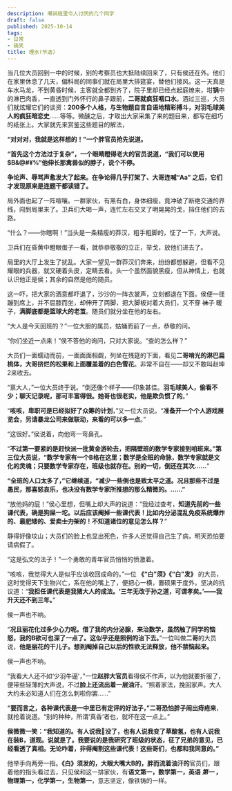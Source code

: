 ```yaml
---
description: 嘲讽班里令人讨厌的几个同学
draft: false
published: 2025-10-14
tags: 
- 日常
- 搞笑
title: 理水(节选)
---
```

当几位大员回到一中的时候，别的考察员也大抵陆续回来了，只有侯还在外。他们在家里休息了几天，偏科局的同事们就在局里大排筵宴，替他们接风。这一天真是车水马龙，不到黄昏时候，主客就全都到齐了，院子里却已经点起庭燎来，坩**锅**中的淋巴肉香，一直透到门外怀行的鼻子跟前，**二哥就疯狂咽口水**。酒过三巡，大员们就炫耀它们的谈资：**200多个人格，与生物题自言自语地精彩搏斗，对羽毛球美人的疯狂暗恋史**……等等。微醺之后，才取出大家采集了来的题目来，都写在细巧的纸张上。大家就先来赏鉴这些题目的解法，

**“对对对，我就是这样想的！”一个胖官员抢先说道。**

**“首先这个方法过于复杂”，一个眼睛瞪得老大的官员说道，“我们可以使用$Β&@#¥%”他伸长那禽兽似的脖子，说个不停。**

**争论声、辱骂声愈发大了起来。在争论得几乎打架了、大哥连喊“Aa” 之后，它们才发现原来是连题干都读错了。**

局外面也起了一阵喧嚷。一群家伙，有黑有白，身体细瘦，竟冲破了断绝交通的界线，闯到局里来了。卫兵们大喝一声，连忙左右交叉了明晃晃的戈，挡住他们的去路。

“什么？——你瞎啊！”当头是一条精瘦的莽汉，粗手粗脚的，怔了一下，大声说。

卫兵们在昏黄中瞪眼蛋子一看，就恭恭敬敬的立正，举戈，放他们进去了。

局里的大厅上发生了扰乱。大家一望见一群莽汉们奔来，纷纷都想躲避，但看不见耀眼的兵器，就又硬着头皮，定睛去看。头一个虽然面貌黑瘦，但从神情上，也就认识他正是侯；其余的自然是他的随员。

这一吓，把大家的酒意都吓退了，沙沙的一阵衣裳声，立刻都退在下面。侯便一径蹦到席上，并不屈膝而坐，却伸开了两脚，把大脚板对着大员们，又不穿 ~~袜子~~ 暖子，**满脚底都是篮球大的老茧**。随员们就分坐在他的左右。

“大人是今天回班的？”一位大胆的属员，蛄蛹而前了一点，恭敬的问。

“你们坐近一点来！”侯不答他的询问，只对大家说。“查的怎么样？”

大员们一面蠕动而前，一面面面相觑，列坐在残筵的下面，看见**二哥啃光的淋巴扁桃体，大哥挤烂的松果和上面覆盖着的白色雪花**。非常不自在——却又不敢叫赵坤2来收去。

“禀大人，”一位大员终于说。“倒还像个样子——印象甚佳。**羽毛球美人，偷看不少；聊天记录呢，那可丰富得很。她哥也很老实，他是欺负惯了的**。”

“**咳咳，卑职可是已经拟好了众筹的计划**，”又一位大员说。“**准备开一个个人游戏展览会，另请暴龙公司来做联动，来看的可以多一点**。”

“这很好。”侯说着，向他弯一弯鼻孔。

“**不过第一要紧的是赶快派一批黄金游轮去，把隔壁班的数学专家接到咱班来。”第三位大员说，“数学专家有一个B格在这里；数学是全班的命脉，数学专家就是文化的灵魂；只要数学专家存在，班级也就存在。别的一切，倒还在其次……**”

**“全班的人口太多了，”它继续道，“减少一些倒也是致太平之道。况且那些不过是愚民，那喜怒哀乐，也决没有数学专家所推想的那么精微的。……”**

“放他妈的屁！”侯心里想，但嘴上却大声的说道：“我经过查考，**知道先前的一些课代表，确是狗屎一坨。以后应该阉掉一些课代表！比如内分泌混乱免疫系统爆炸的、最肥矮的、爱卖~~士力架~~的！不知道诸位的意见怎么样？**”

静得好像坟山；大员们的脸上也显出死色，许多人还觉得自己生了病，明天恐怕要请病假了。

“这是弘文的法子！”一个勇敢的青年官员悄悄的愤激着。

“咳咳，我觉得大人是似乎应该收回成命的。”一位 **《“白”须》《“白”发》** 的大员，这时觉得天下生物兴亡，系在他的嘴上了，便把心一横，置硕果于度外，坚决的抗议道：“**我担任课代表是我猪大人的成法。‘三年无改于孙之道，可谓孝矣。’——我升天还不到三年。**”

侯一声也不响。

“**况且丽花化过多少心力呢。借了我的内分泌腺，来治数学，虽然触了同学的恼怒，我的B欲可也深了一点了。这似乎还是照例的治下去。**”一位叫做**二哥**的大员说，**他是丽花的干儿子。想到阉掉自己以后的性欲无法释放，他不禁恼起来。**

侯一声也不响。

“我看大人还不如‘少羽牛逼’，”一位**赵胖大官员**看得侯不作声，以为他就要折服了，便带些轻薄的大声说，不过**脸上还流出着一层油汗**。“照着家法，挽回家声。大人大约未必知道人们在怎么刺啦你罢……”

**“要而言之，各种课代表是一中里已有定评的好法子，”二哥恐怕胖子闹出痔疮来**，就抢着说道。“别的种种，所谓‘真香’者也，就坏在这一点上。”

**侯微微一笑：“我知道的。有人说我🐴没了，也有人说我变了草酸氢，也有人说我在装B，道观。说就是了。我要说的是我研究了班级的状态，征了兄弟的意见，已经看透了真相。无论咋着，非得阉割这些课代表！这些哥们，也都和我同意的。”**

他举手向两旁一指。**《白》须发的，大眼大嘴大B的，胖而流着油汗的**官员们，跟着他的指头看过去，只见侯和这一排家伙，有**语文第一，数学第一，英语 _第一_ ，物理第一，化学第一，生物第一**，意志坚定，像铁铸的一样。
